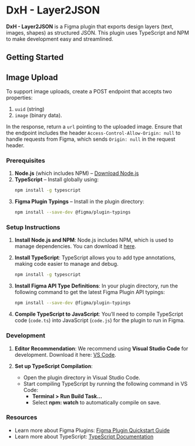 # DxH - Layer2JSON

**DxH - Layer2JSON** is a Figma plugin that exports design layers (text, images, shapes) as structured JSON. This plugin uses TypeScript and NPM to make development easy and streamlined.

## Getting Started

## Image Upload
To support image uploads, create a POST endpoint that accepts two properties: 
1. `uuid` (string) 
2. `image` (binary data).

In the response, return a `url` pointing to the uploaded image. Ensure that the endpoint includes the header `Access-Control-Allow-Origin: null` to handle requests from Figma, which sends `Origin: null` in the request header.

### Prerequisites
1. **Node.js** (which includes NPM) – [Download Node.js](https://nodejs.org/en/download/)
2. **TypeScript** – Install globally using:
   ```bash
   npm install -g typescript
   ```
3. **Figma Plugin Typings** – Install in the plugin directory:
   ```bash
   npm install --save-dev @figma/plugin-typings
   ```

### Setup Instructions

1. **Install Node.js and NPM**: Node.js includes NPM, which is used to manage dependencies. You can download it [here](https://nodejs.org/en/download/).
   
2. **Install TypeScript**: TypeScript allows you to add type annotations, making code easier to manage and debug.
   ```bash
   npm install -g typescript
   ```

3. **Install Figma API Type Definitions**: In your plugin directory, run the following command to get the latest Figma Plugin API typings:
   ```bash
   npm install --save-dev @figma/plugin-typings
   ```

4. **Compile TypeScript to JavaScript**: You’ll need to compile TypeScript code (`code.ts`) into JavaScript (`code.js`) for the plugin to run in Figma.

### Development

1. **Editor Recommendation**: We recommend using **Visual Studio Code** for development. Download it here: [VS Code](https://code.visualstudio.com/).
   
2. **Set up TypeScript Compilation**:
   - Open the plugin directory in Visual Studio Code.
   - Start compiling TypeScript by running the following command in VS Code:
     - **Terminal > Run Build Task...**
     - Select **npm: watch** to automatically compile on save.

### Resources

- Learn more about Figma Plugins: [Figma Plugin Quickstart Guide](https://www.figma.com/plugin-docs/plugin-quickstart-guide/)
- Learn more about TypeScript: [TypeScript Documentation](https://www.typescriptlang.org/)
